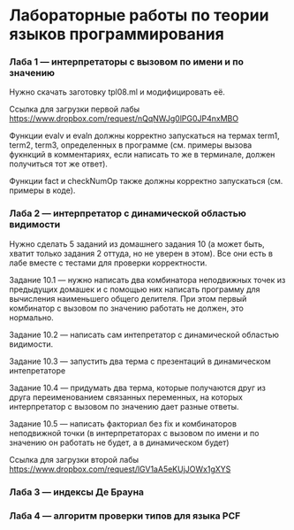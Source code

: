 # Лабораторные работы по теории языков программирования

### Лаба 1 — интерпретаторы с вызовом по имени и по значению

Нужно скачать заготовку tpl08.ml и модифицировать её. 

Ссылка для загрузки первой лабы https://www.dropbox.com/request/nQqNWJg0lPG0JP4nxMBO

Функции evalv и evaln должны корректно запускаться на термах term1, term2, term3, определенных в программе (см. примеры вызова фукнкций в комментариях, если написать то же в терминале, должен получиться тот же ответ).

Функции fact и checkNumOp также должны корректно запускаться (см. примеры в коде).

### Лаба 2 — интерпретатор с динамической областью видимости

Нужно сделать 5 заданий из домашнего задания 10 (а может быть, хватит только задания 2 оттуда, но не уверен в этом). Все они есть в лабе вместе с тестами для проверки корректности.

Задание 10.1 — нужно написать два комбинатора неподвижных точек из предыдущих домашек и с помощью них написать программу для вычисления наименьшего общего делителя. При этом первый комбинатор с вызовом по значению работать не должен, это нормально.

Задание 10.2 — написать сам интепретатор с динамической областью видимости.

Задание 10.3 — запустить два терма с презентаций в динамическом интепретаторе

Задание 10.4 — придумать два терма, которые получаются друг из друга переименованием связанных переменных, на которых интерпретатор с вызовом по значению дает разные ответы.

Задание 10.5 — написать факториал без fix и комбинаторов неподвижной точки (в интерпретаторах с вызовом по имени и по значению он работать не будет, а в динамическом будет)

Ссылка для загрузки второй лабы https://www.dropbox.com/request/lGV1aA5eKUjJOWx1gXYS

### Лаба 3 — индексы Де Брауна

### Лаба 4 — алгоритм проверки типов для языка PCF
 
